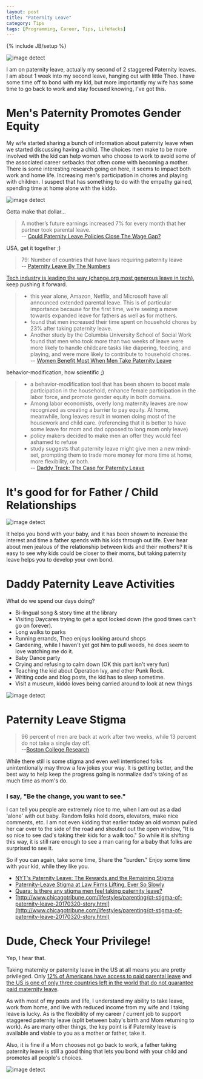 ```yaml
---
layout: post
title: "Paternity Leave"
category: Tips
tags: [Programming, Career, Tips, LifeHacks]
---
```

{% include JB/setup %}

![image detect](/assets/img/theo_pooper.jpg)

I am on paternity leave, actually my second of 2 staggered Paternity leaves. I am about 1 week into my second leave, hanging out with little Theo. I have some time off to bond with my kid, but more importantly my wife has some time to go back to work and stay focused knowing, I've got this.

# Men's Paternity Promotes Gender Equity

My wife started sharing a bunch of information about paternity leave when we started discussing having a child. The choices men make to be more involved with the kid can help women who choose to work to avoid some of the associated career setbacks that often come with becoming a mother. There is some interesting research going on here, it seems to impact both work and home life. Increasing men's participation in chores and playing with children. I suspect that has something to do with the empathy gained, spending time at home alone with the kiddo.

![image detect](/assets/img/outside.jpg)

Gotta make that dollar...
> A mother’s future earnings increased 7% for every month that her partner took parental leave.   
> -- [Could Paternity Leave Policies Close The Wage Gap?](https://www.fastcompany.com/3042796/could-paternity-leave-polices-close-the-wage-gap)

USA, get it together ;)

> 79: Number of countries that have laws requiring paternity leave  
> -- [Paternity Leave By The Numbers](https://www.thebump.com/a/paternity-leave-for-men)

[Tech industry is leading the way (change.org most generous leave in tech)](http://money.cnn.com/2014/10/20/news/companies/change-org-maternity-paternity-leave/index.html), keep pushing it forward.

> * this year alone, Amazon, Netflix, and Microsoft have all announced extended parental leave. This is of particular importance because for the first time, we’re seeing a move towards expanded leave for fathers as well as for mothers.  
> * found that men increased their time spent on household chores by 23% after taking paternity leave.
> * Another study by the Columbia University School of Social Work found that men who took more than two weeks of leave were more likely to handle childcare tasks like diapering, feeding, and playing, and were more likely to contribute to household chores.   
> -- [Women Benefit Most When Men Take Paternity Leave](http://harvardkennedyschoolreview.com/women-benefit-most-when-men-take-paternity-leave/)

behavior-modification, how scientific ;)

> * a behavior-modification tool that has been shown to boost male participation in the household, enhance female participation in the labor force, and promote gender equity in both domains. 
> * Among labor economists, overly long maternity leaves are now recognized as creating a barrier to pay equity. At home, meanwhile, long leaves result in women doing most of the housework and child care. (referencing that it is better to have some leave for mom and dad opposed to long mom only leave)
> * policy makers decided to make men an offer they would feel ashamed to refuse 
> * study suggests that paternity leave might give men a new mind-set, prompting them to trade more money for more time at home, more flexibility, or both.  
> -- [Daddy Track: The Case for Paternity Leave](https://www.theatlantic.com/magazine/archive/2014/01/the-daddy-track/355746/)

# It's good for for Father / Child Relationships

![image detect](/assets/img/baby_tummy_time.jpg)

It helps you bond with your baby, and it has been showm to increase the interest and time a father spends with his kids through out life. Ever hear about men jealous of the relationship between kids and their mothers? It is easy to see why kids could be closer to their moms, but taking paternity leave helps you to develop your own bond.

# Daddy Paternity Leave Activities

What do we spend our days doing?

* Bi-lingual song & story time at the library
* Visiting Daycares trying to get a spot locked down (the good times can't go on forever).
* Long walks to parks
* Running errands, Theo enjoys looking around shops
* Gardening, while I haven't yet got him to pull weeds, he does seem to love watching me do it.
* Baby Dance party
* Crying and refusing to calm down (OK this part isn't very fun)
* Teaching the kid about Operation Ivy, and other Punk Rock.
* Writing code and blog posts, the kid has to sleep sometime.
* Visit a museum, kiddo loves being carried around to look at new things 

![image detect](/assets/img/dad_luggage.jpg)

# Paternity Leave Stigma

> 96 percent of men are back at work after two weeks, while 13 percent do not take a single day off.  
> --[Boston College Research](http://www.chicagotribune.com/lifestyles/parenting/ct-stigma-of-paternity-leave-20170320-story.html)

While there still is some stigma and even well intentioned folks unintentionally may throw a few jokes your way. It is getting better, and the best way to help keep the progress going is normalize dad's taking of as much time as mom's do.

### I say, "Be the change, you want to see."

I can tell you people are extremely nice to me, when I am out as a dad 'alone' with out baby. Random folks hold doors, elevators, make nice comments, etc. I am not even kidding that earlier today an old woman pulled her car over to the side of the road and shouted out the open window, "It is so nice to see dad's taking their kids for a walk too." So while it is shifting this way, it is still rare enough to see a man caring for a baby that folks are surprised to see it.

So if you can again, take some time, Share the "burden." Enjoy some time with your kid, while they like you.

* [NYT's Paternity Leave: The Rewards and the Remaining Stigma](https://www.nytimes.com/2014/11/09/upshot/paternity-leave-the-rewards-and-the-remaining-stigma.html)
* [Paternity-Leave Stigma at Law Firms Lifting, Ever So Slowly](http://www.law.com/sites/almstaff/2017/05/30/paternity-leave-stigma-at-law-firms-lifting-ever-so-slowly/?slreturn=20170514164651)
* [Quara: Is there any stigma men feel taking paternity leave?](https://www.quora.com/Is-there-any-stigma-men-feel-taking-paternity-leave)
* [http://www.chicagotribune.com/lifestyles/parenting/ct-stigma-of-paternity-leave-20170320-story.html](http://www.chicagotribune.com/lifestyles/parenting/ct-stigma-of-paternity-leave-20170320-story.html)

# Dude, Check Your Privilege!

Yep, I hear that.

Taking maternity or paternity leave in the US at all means you are pretty privileged. Only [12% of Americans have access to paid parental leave](http://www.techrepublic.com/article/10-things-you-need-to-know-about-maternity-leave-in-the-us/) and [the US is one of only three countries left in the world that do not guarantee paid maternity leave](http://www.techrepublic.com/article/10-things-you-need-to-know-about-maternity-leave-in-the-us/).

As with most of my posts and life, I understand my ability to take leave, work from home, and live with reduced income from my wife and I taking leave is lucky. As is the flexibility of my career / current job to support staggered paternity leave (split between baby's birth and Mom returning to work). As are many other things, the key point is if Paternity leave is available and viable to you as a mother or father, take it.

Also, it is fine if a Mom chooses not go back to work, a father taking paternity leave is still a good thing that lets you bond with your child and promotes all people's choices.

![image detect](/assets/img/baby_sit.jpg)
